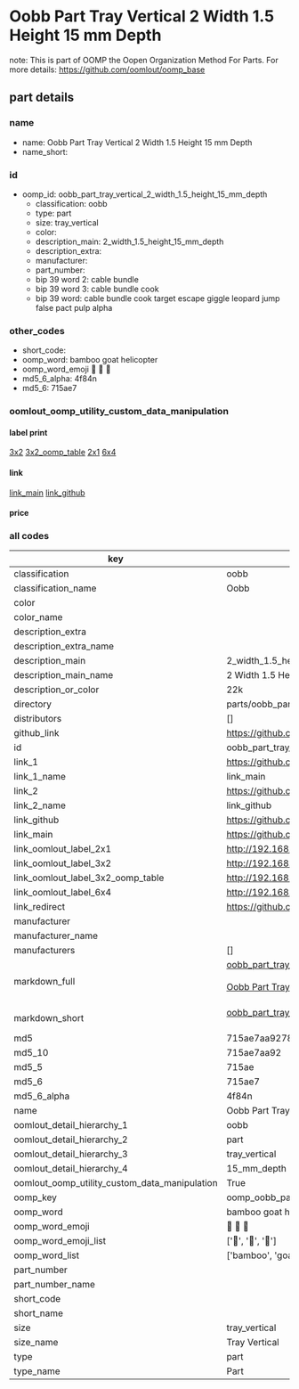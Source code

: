 # Oobb Part Tray Vertical 2 Width 1.5 Height 15 mm Depth  

note: This is part of OOMP the Oopen Organization Method For Parts. For more details: https://github.com/oomlout/oomp_base

##  part details
  







### name
* name: Oobb Part Tray Vertical 2 Width 1.5 Height 15 mm Depth
* name_short: 
### id
* oomp_id: oobb_part_tray_vertical_2_width_1.5_height_15_mm_depth
  * classification: oobb
  * type: part
  * size: tray_vertical
  * color: 
  * description_main: 2_width_1.5_height_15_mm_depth
  * description_extra: 
  * manufacturer: 
  * part_number: 
  * bip 39 word 2: cable bundle
  * bip 39 word 3: cable bundle cook
  * bip 39 word: cable bundle cook target escape giggle leopard jump false pact pulp alpha

### other_codes
* short_code: 
* oomp_word: bamboo goat helicopter
* oomp_word_emoji :bamboo: :goat: :helicopter:
* md5_6_alpha: 4f84n
* md5_6: 715ae7






### oomlout_oomp_utility_custom_data_manipulation
#### label print
[3x2](http://192.168.1.245:1112/?label=oomp%204f84n)
[3x2_oomp_table](http://192.168.1.108:1112/?label=oomp%204f84n)
[2x1](http://192.168.1.242:1112/?label=oomp%204f84n)
[6x4](http://192.168.1.55:1112/?label=oomp%204f84n)    

#### link

[link_main](https://github.com/oomlout/oomlout_oomp_version_1_messy/tree/main/parts/oobb_part_tray_vertical_2_width_1.5_height_15_mm_depth) [link_github](https://github.com/oomlout/oomlout_oomp_version_1_messy/tree/main/parts/oobb_part_tray_vertical_2_width_1.5_height_15_mm_depth)                             

#### price







### all codes 
| key | value |  
| --- | --- |  
| classification | oobb |  
| classification_name | Oobb |  
| color |  |  
| color_name |  |  
| description_extra |  |  
| description_extra_name |  |  
| description_main | 2_width_1.5_height_15_mm_depth |  
| description_main_name | 2 Width 1.5 Height 15 mm Depth |  
| description_or_color | 22k |  
| directory | parts/oobb_part_tray_vertical_2_width_1.5_height_15_mm_depth |  
| distributors | [] |  
| github_link | https://github.com/oomlout/oomlout_oomp_part_src/tree/main/parts/oobb_part_tray_vertical_2_width_1.5_height_15_mm_depth |  
| id | oobb_part_tray_vertical_2_width_1.5_height_15_mm_depth |  
| link_1 | https://github.com/oomlout/oomlout_oomp_version_1_messy/tree/main/parts/oobb_part_tray_vertical_2_width_1.5_height_15_mm_depth |  
| link_1_name | link_main |  
| link_2 | https://github.com/oomlout/oomlout_oomp_version_1_messy/tree/main/parts/oobb_part_tray_vertical_2_width_1.5_height_15_mm_depth |  
| link_2_name | link_github |  
| link_github | https://github.com/oomlout/oomlout_oomp_version_1_messy/tree/main/parts/oobb_part_tray_vertical_2_width_1.5_height_15_mm_depth |  
| link_main | https://github.com/oomlout/oomlout_oomp_version_1_messy/tree/main/parts/oobb_part_tray_vertical_2_width_1.5_height_15_mm_depth |  
| link_oomlout_label_2x1 | http://192.168.1.242:1112/?label=oomp%204f84n |  
| link_oomlout_label_3x2 | http://192.168.1.245:1112/?label=oomp%204f84n |  
| link_oomlout_label_3x2_oomp_table | http://192.168.1.108:1112/?label=oomp%204f84n |  
| link_oomlout_label_6x4 | http://192.168.1.55:1112/?label=oomp%204f84n |  
| link_redirect | https://github.com/oomlout/oomlout_oomp_version_1_messy/tree/main/parts/oobb_part_tray_vertical_2_width_1.5_height_15_mm_depth |  
| manufacturer |  |  
| manufacturer_name |  |  
| manufacturers | [] |  
| markdown_full | [oobb_part_tray_vertical_2_width_1.5_height_15_mm_depth](none)<br>[](none)<br>[Oobb Part Tray Vertical 2 Width 1.5 Height 15 Mm Depth](none)<br><br> |  
| markdown_short | [oobb_part_tray_vertical_2_width_1.5_height_15_mm_depth](none)<br><br> |  
| md5 | 715ae7aa9278f00987a68dde5f4790ff |  
| md5_10 | 715ae7aa92 |  
| md5_5 | 715ae |  
| md5_6 | 715ae7 |  
| md5_6_alpha | 4f84n |  
| name | Oobb Part Tray Vertical 2 Width 1.5 Height 15 mm Depth |  
| oomlout_detail_hierarchy_1 | oobb |  
| oomlout_detail_hierarchy_2 | part |  
| oomlout_detail_hierarchy_3 | tray_vertical |  
| oomlout_detail_hierarchy_4 | 15_mm_depth |  
| oomlout_oomp_utility_custom_data_manipulation | True |  
| oomp_key | oomp_oobb_part_tray_vertical_2_width_1.5_height_15_mm_depth |  
| oomp_word | bamboo goat helicopter |  
| oomp_word_emoji | :bamboo: :goat: :helicopter: |  
| oomp_word_emoji_list | [':bamboo:', ':goat:', ':helicopter:'] |  
| oomp_word_list | ['bamboo', 'goat', 'helicopter'] |  
| part_number |  |  
| part_number_name |  |  
| short_code |  |  
| short_name |  |  
| size | tray_vertical |  
| size_name | Tray Vertical |  
| type | part |  
| type_name | Part |  
